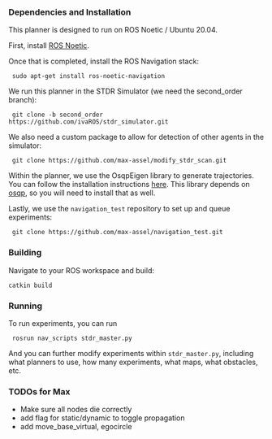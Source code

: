 ### Dependencies and Installation
This planner is designed to run on ROS Noetic / Ubuntu 20.04.

First, install [ROS Noetic](http://wiki.ros.org/noetic/Installation).

Once that is completed, install the ROS Navigation stack:

``` sudo apt-get install ros-noetic-navigation```

We run this planner in the STDR Simulator (we need the second_order branch):

``` git clone -b second_order https://github.com/ivaROS/stdr_simulator.git```

We also need a custom package to allow for detection of other agents in the simulator:

``` git clone https://github.com/max-assel/modify_stdr_scan.git```

Within the planner, we use the OsqpEigen library to generate trajectories. You can follow the installation instructions [here](https://github.com/robotology/osqp-eigen). This library depends on [osqp](https://osqp.org/), so you will need to install that as well.

Lastly, we use the `navigation_test` repository to set up and queue experiments:

``` git clone https://github.com/max-assel/navigation_test.git```

### Building

Navigate to your ROS workspace and build:

``` catkin build ```

### Running
To run experiments, you can run

``` rosrun nav_scripts stdr_master.py```

And you can further modify experiments within `stdr_master.py`, including what planners to use, how many experiments, what maps, what obstacles, etc.

### TODOs for Max
- Make sure all nodes die correctly
- add flag for static/dynamic to toggle propagation
- add move_base_virtual, egocircle
